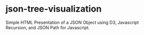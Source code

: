 # json-tree-visualization
Simple HTML Presentation of a JSON Object using D3, Javascript Recursion, and JSON Path for Javascript.
